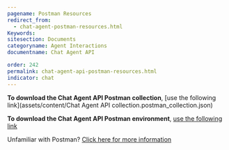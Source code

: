 ```yaml
---
pagename: Postman Resources
redirect_from:
  - chat-agent-postman-resources.html
Keywords:
sitesection: Documents
categoryname: Agent Interactions
documentname: Chat Agent API  

order: 242
permalink: chat-agent-api-postman-resources.html
indicator: chat
---
```


**To download the Chat Agent API Postman collection**, [use the following link](assets/content/Chat Agent API collection.postman_collection.json)

**To download the Chat Agent API Postman environment**, [use the following link](assets/content/Alpha.postman_environment.json)

Unfamiliar with Postman? [Click here for more information](https://www.getpostman.com/)
